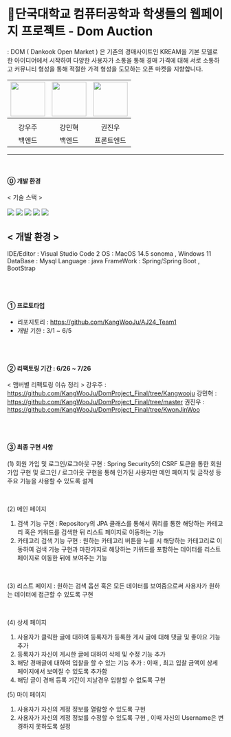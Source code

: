 
<h1>📡단국대학교 컴퓨터공학과 학생들의 웹페이지 프로젝트 - Dom Auction</h1>

: DOM ( Dankook Open Market ) 은 기존의 경매사이트인 KREAM을 기본 모델로 한 아이디어에서 시작하여
  다양한 사용자가 소통을 통해 경매 가격에 대해 서로 소통하고 커뮤니티 형성을 통해 적절한 가격 형성을 도모하는
  오픈 마켓을 지향합니다. 
  

|<img src="https://github.com/KangWooJu.png" width="80">|<img src="https://github.com/exvcg.png" width="80">|<img src="https://github.com/Kw-jinwoo.png" width="80">|
|:---:|:---:|:---:|
|[](https://github.com/ImInnocent)|[](https://github.com/exvcg)|[](https://github.com/Kw-jinwoo)|
|강우주|강민혁|권진우|
|백엔드|백엔드|프론트엔드|

---
<br>

#### ⓪ 개발 환경 

< 기술 스택 ><br><br>
<img src="https://img.shields.io/badge/Spring-ABF200?style=flat-square&logo=spring&logoColor=white" />
<img src="https://img.shields.io/badge/mysql-00D8FF?style=flat-square&logo=mysql&logoColor=white" />
<img src="https://img.shields.io/badge/css-0054FF?style=flat-square&logo=css&logoColor=white" />
<img src="https://img.shields.io/badge/html-FF5E00?style=flat-square&logo=html&logoColor=white" />
<img src="https://img.shields.io/badge/javascript-FFE400?style=flat-square&logo=javascript&logoColor=white" />

## < 개발 환경 >

IDE/Editor : Visual Studio Code 2
OS : MacOS 14.5 sonoma , Windows 11
DataBase : Mysql
Language : java 
FrameWork : Spring/Spring Boot , BootStrap 

<br><br>

#### ① 프로토타입 
- 리포지토리 : https://github.com/KangWooJu/AJ24_Team1
- 개발 기한 : 3/1 ~ 6/5 

<br><br>

#### ② 리팩토링 기간 : 6/26 ~ 7/26


< 맴버별 리펙토링 이슈 정리 >
강우주 : https://github.com/KangWooJu/DomProject_Final/tree/Kangwooju
강민혁 : https://github.com/KangWooJu/DomProject_Final/tree/master
권진우 : https://github.com/KangWooJu/DomProject_Final/tree/KwonJinWoo

<br><br>

#### ③ 최종 구현 사항

(1) 회원 가입 및 로그인/로그아웃 구현
: Spring Security5의 CSRF 토큰을 통한 회원 가입 구현 및 로그인 / 로그아웃 구현을 통해 
인가된 사용자만 메인 페이지 및 글작성 등 주요 기능을 사용할 수 있도록 설계

<br>

(2) 메인 페이지
1. 검색 기능 구현
   : Repository의 JPA 클래스를 통해서 쿼리를 통한 해당하는 카테고리 혹은 키워드를 검색한 뒤 리스트 페이지로 이동하는 기능
2. 카테고리 검색 기능 구현
   : 원하는 카테고리 버튼을 누를 시 해당하는 카테고리로 이동하여 검색 기능 구현과 마찬가지로 해당하는 키워드를 포함하는 데이터를 리스트 페이지로 이동한 뒤에 보여주는 기능

<br>

(3) 리스트 페이지
: 원하는 검색 옵션 혹은 모든 데이터를 보여줌으로써 사용자가 원하는 데이터에 접근할 수 있도록 구현

<br>

(4) 상세 페이지
1. 사용자가 클릭한 글에 대하여 등록자가 등록한 게시 글에 대해 댓글 및 좋아요 기능 추가
2. 등록자가 자신이 게시한 글에 대하여 삭제 및 수정 기능 추가
3. 해당 경매글에 대하여 입찰을 할 수 있는 기능 추가 : 이때 , 최고 입찰 금액이 상세 페이지에서 보여질 수 있도록 추가함
4. 해당 글이 경매 등록 기간이 지날경우 입찰할 수 없도록 구현

(5) 마이 페이지 
1. 사용자가 자신의 계정 정보를 열람할 수 있도록 구현
2. 사용자가 자신의 계정 정보를 수정할 수 있도록 구현 , 이때 자신의 Username은 변경하지 못하도록 설정


